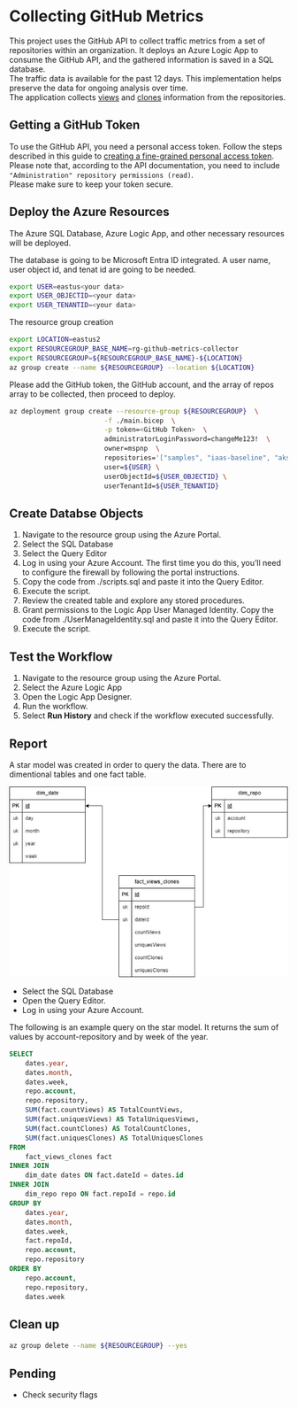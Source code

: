 # Collecting GitHub Metrics

This project uses the GitHub API to collect traffic metrics from a set of repositories within an organization. It deploys an Azure Logic App to consume the GitHub API, and the gathered information is saved in a SQL database.  
The traffic data is available for the past 12 days. This implementation helps preserve the data for ongoing analysis over time.  
The application collects [views](https://docs.github.com/en/rest/metrics/traffic?apiVersion=2022-11-28#get-page-views) and [clones](https://docs.github.com/en/rest/metrics/traffic?apiVersion=2022-11-28#get-repository-clones) information from the repositories.

## Getting a GitHub Token

To use the GitHub API, you need a personal access token.
Follow the steps described in this guide to [creating a fine-grained personal access token](https://docs.github.com/en/authentication/keeping-your-account-and-data-secure/managing-your-personal-access-tokens#creating-a-fine-grained-personal-access-token).  
Please note that, according to the API documentation, you need to include `"Administration" repository permissions (read)`.  
Please make sure to keep your token secure.

## Deploy the Azure Resources

The Azure SQL Database, Azure Logic App, and other necessary resources will be deployed.

The database is going to be Microsoft Entra ID integrated. A user name, user object id, and tenat id are going to be needed.

```bash
export USER=eastus<your data>
export USER_OBJECTID=<your data>
export USER_TENANTID=<your data>
```

The resource group creation

```bash
export LOCATION=eastus2
export RESOURCEGROUP_BASE_NAME=rg-github-metrics-collector
export RESOURCEGROUP=${RESOURCEGROUP_BASE_NAME}-${LOCATION}
az group create --name ${RESOURCEGROUP} --location ${LOCATION}
```

Please add the GitHub token, the GitHub account, and the array of repos array to be collected, then proceed to deploy.

```bash
az deployment group create --resource-group ${RESOURCEGROUP}  \
                        -f ./main.bicep  \
                        -p token=<GitHub Token>  \
                        administratorLoginPassword=changeMe123!  \
                        owner=mspnp  \
                        repositories='["samples", "iaas-baseline", "aks-baseline"]'  \
                        user=${USER} \
                        userObjectId=${USER_OBJECTID} \
                        userTenantId=${USER_TENANTID}
```

## Create Databse Objects

1. Navigate to the resource group using the Azure Portal.
2. Select the SQL Database
3. Select the Query Editor
4. Log in using your Azure Account. The first time you do this, you’ll need to configure the firewall by following the portal instructions.
5. Copy the code from ./scripts.sql and paste it into the Query Editor.
6. Execute the script.
7. Review the created table and explore any stored procedures.
8. Grant permissions to the Logic App User Managed Identity. Copy the code from ./UserManageIdentity.sql and paste it into the Query Editor.
9. Execute the script.

## Test the Workflow

1. Navigate to the resource group using the Azure Portal.
2. Select the Azure Logic App
3. Open the Logic App Designer.
4. Run the workflow.
5. Select **Run History** and check if the workflow executed successfully.

## Report

A star model was created in order to query the data. There are to dimentional tables and one fact table.

![GitHub Metrics](./GitHub-metrics.jpg)

- Select the SQL Database
- Open the Query Editor.
- Log in using your Azure Account.

The following is an example query on the star model. It returns the sum of values by account-repository and by week of the year.

```sql
SELECT
    dates.year,
    dates.month,
    dates.week,
    repo.account,
    repo.repository,
    SUM(fact.countViews) AS TotalCountViews,
    SUM(fact.uniquesViews) AS TotalUniquesViews,
    SUM(fact.countClones) AS TotalCountClones,
    SUM(fact.uniquesClones) AS TotalUniquesClones
FROM
    fact_views_clones fact
INNER JOIN
    dim_date dates ON fact.dateId = dates.id
INNER JOIN
    dim_repo repo ON fact.repoId = repo.id
GROUP BY
    dates.year,
    dates.month,
    dates.week,
    fact.repoId,
    repo.account,
    repo.repository
ORDER BY
    repo.account,
    repo.repository,
    dates.week
```

## Clean up

```bash
az group delete --name ${RESOURCEGROUP} --yes
```

## Pending

- Check security flags
